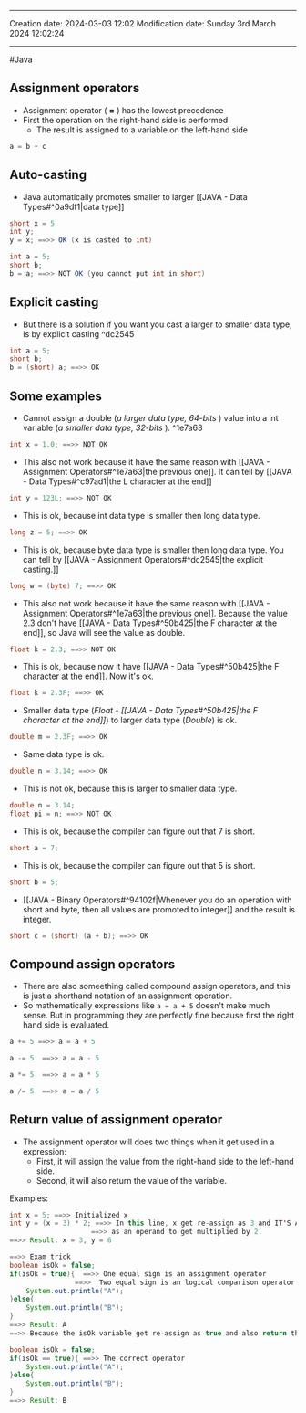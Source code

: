 

----
Creation date: 2024-03-03 12:02
Modification date: Sunday 3rd March 2024 12:02:24

----

#Java  

## Assignment operators

- Assignment operator ( **=** ) has the lowest precedence
- First the operation on the right-hand side is performed
	- The result is assigned to a variable on the left-hand side
```java
a = b + c
```

## Auto-casting

- Java automatically promotes smaller to larger [[JAVA - Data Types#^0a9df1|data type]]
```java
short x = 5
int y;
y = x; ==>> OK (x is casted to int)
```

```java
int a = 5;
short b;
b = a; ==>> NOT OK (you cannot put int in short)
```

## Explicit casting

- But there is a solution if you want you cast a larger to smaller data type, is by explicit casting ^dc2545
```java
int a = 5;
short b;
b = (short) a; ==>> OK
```

## Some examples

- Cannot assign a double (*a larger data type, 64-bits* ) value into a int variable (*a smaller data type, 32-bits* ). ^1e7a63
```java
int x = 1.0; ==>> NOT OK
```

- This also not work because it have the same reason with [[JAVA - Assignment Operators#^1e7a63|the previous one]]. It can tell by [[JAVA - Data Types#^c97ad1|the L character at the end]]
```java
int y = 123L; ==>> NOT OK
```

- This is ok, because int data type is smaller then long data type.
```java
long z = 5; ==>> OK
```

- This is ok, because byte data type is smaller then long data type. You can tell by [[JAVA - Assignment Operators#^dc2545|the explicit casting.]]
```java
long w = (byte) 7; ==>> OK
```

- This also not work because it have the same reason with [[JAVA - Assignment Operators#^1e7a63|the previous one]]. Because the value 2.3 don't have [[JAVA - Data Types#^50b425|the F character at the end]], so Java will see the value as double.
```java
float k = 2.3; ==>> NOT OK
```

- This is ok, because now it have [[JAVA - Data Types#^50b425|the F character at the end]]. Now it's ok.
```java
float k = 2.3F; ==>> OK
```

- Smaller data type (*Float - [[JAVA - Data Types#^50b425|the F character at the end]]*) to larger data type (*Double*) is ok.
```java
double m = 2.3F; ==>> OK
```

- Same data type is ok.
```java
double n = 3.14; ==>> OK
```

- This is not ok, because this is larger to smaller data type.
```java
double n = 3.14;
float pi = n; ==>> NOT OK
```

- This is ok, because the compiler can figure out that 7 is short. 
```java
short a = 7;
```

- This is ok, because the compiler can figure out that 5 is short. 
```java
short b = 5;
```

- [[JAVA - Binary Operators#^94102f|Whenever you do an operation with short and byte, then all values are promoted to integer]] and the result is integer.
```java
short c = (short) (a + b); ==>> OK
```

## Compound assign operators

- There are also someething called compound assign operators, and this is just a shorthand notation of an assignment operation.
- So mathematically expressions like `a = a + 5` doesn't make much sense. But in programming they are perfectly fine because first the right hand side is evaluated.

```java
a += 5 ==>> a = a + 5
```

```java
a -= 5  ==>> a = a - 5
```

```java
a *= 5  ==>> a = a * 5
```

```java
a /= 5  ==>> a = a / 5
```

## Return value of assignment operator

- The assignment operator will does two things when it get used in a expression:
	- First, it will assign the value from the right-hand side to the left-hand side.
	- Second, it will also return the value of the variable.

Examples:
```java
int x = 5; ==>> Initialized x 
int y = (x = 3) * 2; ==>> In this line, x get re-assign as 3 and IT'S ALSO RETURN THE VALUE OF 3 
                    ==>> as an operand to get multiplied by 2.
==>> Result: x = 3, y = 6
```

```java
==>> Exam trick
boolean isOk = false;
if(isOk = true){  ==>> One equal sign is an assignment operator
				==>>  Two equal sign is an logical comparison operator
	System.out.println("A");
}else{
	System.out.println("B");
}
==>> Result: A 
==>> Because the isOk variable get re-assign as true and also return the true value.
```

```java
boolean isOk = false;
if(isOk == true){ ==>> The correct operator
	System.out.println("A");
}else{
	System.out.println("B");
}
==>> Result: B
```



